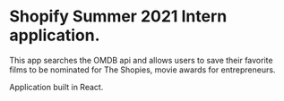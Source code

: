 # Shopify Summer 2021 Intern application. 

This app searches the OMDB api and allows users to save their favorite films to be nominated for The Shopies, movie awards for entrepreneurs. 

Application built in React.
